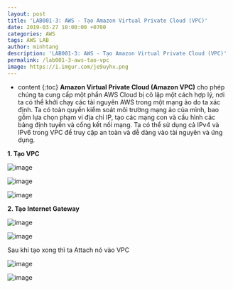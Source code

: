 ```yaml
---
layout: post
title: 'LAB001-3: AWS - Tạo Amazon Virtual Private Cloud (VPC)'
date: 2019-03-27 10:00:00 +0700
categories: AWS
tags: AWS LAB
author: minhtang
description: 'LAB001-3: AWS - Tạo Amazon Virtual Private Cloud (VPC)'
permalink: /lab001-3-aws-tao-vpc
image: https://i.imgur.com/je9uyhx.png
---
```


* content
{:toc}
**Amazon Virtual Private Cloud (Amazon VPC)** cho phép chúng ta cung cấp một phần AWS Cloud bị cô lập một cách hợp lý, nơi ta có thể khởi chạy các tài nguyên AWS trong một mạng ảo do ta xác định. Ta có toàn quyền kiểm soát môi trường mạng ảo của mình, bao gồm lựa chọn phạm vi địa chỉ IP, tạo các mạng con và cấu hình các bảng định tuyến và cổng kết nối mạng. Ta có thể sử dụng cả IPv4 và IPv6 trong VPC để truy cập an toàn và dễ dàng vào tài nguyên và ứng dụng.




**1. Tạo VPC**

![image](https://user-images.githubusercontent.com/27756008/54731509-200cec80-4bc1-11e9-8b1b-f8d2bd628ce0.png)

![image](https://user-images.githubusercontent.com/27756008/54731543-521e4e80-4bc1-11e9-9ab1-6d94457f44df.png)

![image](https://user-images.githubusercontent.com/27756008/54731548-5fd3d400-4bc1-11e9-991f-d6eb774cff3b.png)

**2. Tạo Internet Gateway**

![image](https://user-images.githubusercontent.com/27756008/54732515-c7d8e900-4bc6-11e9-830f-f694ac185fd2.png)

![image](https://user-images.githubusercontent.com/27756008/54732537-e50db780-4bc6-11e9-9531-a67a3224c9c6.png)

Sau khi tạo xong thì ta Attach nó vào VPC

![image](https://user-images.githubusercontent.com/27756008/54732553-feaeff00-4bc6-11e9-89c2-42b7c6035747.png)

![image](https://user-images.githubusercontent.com/27756008/54732559-0a022a80-4bc7-11e9-8096-811233d1fac5.png)
